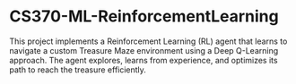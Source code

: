 # CS370-ML-ReinforcementLearning
This project implements a Reinforcement Learning (RL) agent that learns to navigate a custom Treasure Maze environment using a Deep Q-Learning approach. The agent explores, learns from experience, and optimizes its path to reach the treasure efficiently.
